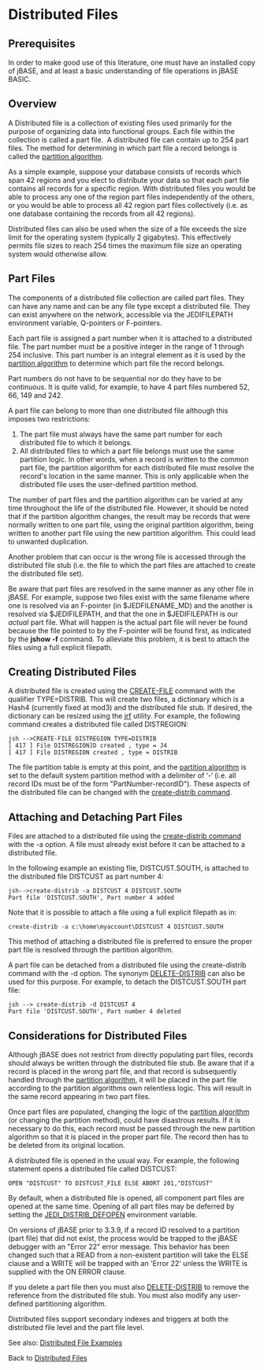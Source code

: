# Distributed Files

<PageHeader />

## Prerequisites

In order to make good use of this literature, one must have an installed copy of jBASE, and at least a basic understanding of file operations in jBASE BASIC.

## Overview

A Distributed file is a collection of existing files used primarily for the purpose of organizing data into functional groups. Each file within the collection is called a part file.  A distributed file can contain up to 254 part files. The method for determining in which part file a record belongs is called the [partition algorithm](./../partition-algorithm).

As a simple example, suppose your database consists of records which span 42 regions and you elect to distribute your data so that each part file contains all records for a specific region. With distributed files you would be able to process any one of the region part files independently of the others, or you would be able to process all 42 region part files collectively (i.e. as one database containing the records from all 42 regions).

Distributed files can also be used when the size of a file exceeds the size limit for the operating system (typically 2 gigabytes). This effectively permits file sizes to reach 254 times the maximum file size an operating system would otherwise allow.

## Part Files

The components of a distributed file collection are called part files. They can have any name and can be any file type except a distributed file. They can exist anywhere on the network, accessible via the JEDIFILEPATH environment variable, Q-pointers or F-pointers.

Each part file is assigned a part number when it is attached to a distributed file. The part number must be a positive integer in the range of 1 through 254 inclusive. This part number is an integral element as it is used by the [partition algorithm](./../partition-algorithm) to determine which part file the record belongs.

Part numbers do not have to be sequential nor do they have to be continuous. It is quite valid, for example, to have 4 part files numbered 52, 66, 149 and 242.

A part file can belong to more than one distributed file although this imposes two restrictions:

1. The part file must always have the same part number for each distributed file to which it belongs.
2. All distributed files to which a part file belongs must use the same partition logic. In other words, when a record is written to the common part file, the partition algorithm for each distributed file must resolve the record's location in the same manner. This is only applicable when the distributed file uses the user-defined partition method.

The number of part files and the partition algorithm can be varied at any time throughout the life of the distributed file. However, it should be noted that if the partition algorithm changes, the result may be records that were normally written to one part file, using the original partition algorithm, being written to another part file using the new partition algorithm. This could lead to unwanted duplication.

Another problem that can occur is the wrong file is accessed through the distributed file stub (i.e. the file to which the part files are attached to create the distributed file set).

Be aware that part files are resolved in the same manner as any other file in jBASE. For example, suppose two files exist with the same filename where one is resolved via an F-pointer (in $JEDFILENAME\_MD) and the another is resolved via $JEDIFILEPATH, and that the one in $JEDIFILEPATH is our *actual* part file. What will happen is the actual part file will never be found because the file pointed to by the F-pointer will be found first, as indicated by the **jshow -f** command. To alleviate this problem, it is best to attach the files using a full explicit filepath.

## Creating Distributed Files

A distributed file is created using the [CREATE-FILE](./../../../jbase-basic-%28jbc%29/create) command with the qualifier TYPE=DISTRIB. This will create two files, a dictionary which is a Hash4 (currently fixed at mod3) and the distributed file stub. If desired, the dictionary can be resized using the [jrf](./../../jrf) utility. For example, the following command creates a distributed file called DISTREGION:

```
jsh -->CREATE-FILE DISTREGION TYPE=DISTRIB
[ 417 ] File DISTREGION]D created , type = J4
[ 417 ] File DISTREGION created , type = DISTRIB
```

The file partition table is empty at this point, and the [partition algorithm](./../partition-algorithm) is set to the default system partition method with a delimiter of ‘-‘ (i.e. all record IDs must be of the form "PartNumber-recordID"). These aspects of the distributed file can be changed with the [create-distrib command](./../create-distrib-command).

## Attaching and Detaching Part Files

Files are attached to a distributed file using the [create-distrib command](./../create-distrib-command) with the -a option. A file must already exist before it can be attached to a distributed file.

In the following example an existing file, DISTCUST.SOUTH, is attached to the distributed file DISTCUST as part number 4:

```
jsh-->create-distrib -a DISTCUST 4 DISTCUST.SOUTH
Part file 'DISTCUST.SOUTH', Part number 4 added
```

Note that it is possible to attach a file using a full explicit filepath as in:

```
create-distrib -a c:\home\myaccount\DISTCUST 4 DISTCUST.SOUTH
```

This method of attaching a distributed file is preferred to ensure the proper part file is resolved through the partition algorithm.

A part file can be detached from a distributed file using the create-distrib command with the -d option. The synonym [DELETE-DISTRIB](./../delete-distrib-command) can also be used for this purpose. For example, to detach the DISTCUST.SOUTH part file:

```
jsh --> create-distrib -d DISTCUST 4
Part file 'DISTCUST.SOUTH', Part number 4 deleted
```

## Considerations for Distributed Files

Although jBASE does not restrict from directly populating part files, records should always be written through the distributed file stub. Be aware that if a record is placed in the wrong part file, and that record is subsequently handled through the [partition algorithm](./../partition-algorithm), it will be placed in the part file according to the partition algorithms own relentless logic. This will result in the same record appearing in two part files.

Once part files are populated, changing the logic of the [partition algorithm](./../partition-algorithm) (or changing the partition method), could have disastrous results. If it is necessary to do this, each record must be passed through the new partition algorithm so that it is placed in the proper part file. The record then has to be deleted from its original location.

A distributed file is opened in the usual way. For example, the following statement opens a distributed file called DISTCUST:

```
OPEN "DISTCUST" TO DISTCUST_FILE ELSE ABORT 201,"DISTCUST"
```

By default, when a distributed file is opened, all component part files are opened at the same time. Opening of all part files may be deferred by setting the [JEDI\_DISTRIB\_DEFOPEN](./../../../environment-variables/jedi_distrib_defopen) environment variable.

On versions of jBASE prior to 3.3.9, if a record ID resolved to a partition (part file) that did not exist, the process would be trapped to the jBASE debugger with an "Error 22" error message. This behavior has been changed such that a READ from a non-existent partition will take the ELSE clause and a WRITE will be trapped with an 'Error 22' unless the WRITE is supplied with the ON ERROR clause.

If you delete a part file then you must also [DELETE-DISTRIB](./../delete-distrib-command) to remove the reference from the distributed file stub. You must also modify any user-defined partitioning algorithm.

Distributed files support secondary indexes and triggers at both the distributed file level and the part file level.

See also: [Distributed File Examples](./../distributed-files-examples)

Back to [Distributed Files](./../README.md)
